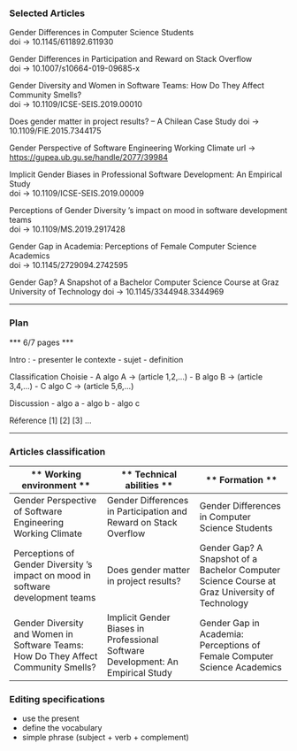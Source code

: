 ### Selected Articles

Gender Differences in Computer Science Students   
doi -> 10.1145/611892.611930

Gender Differences in Participation and Reward on Stack Overflow  
doi -> 	10.1007/s10664-019-09685-x

Gender Diversity and Women in Software Teams: How Do They Affect Community Smells?  
doi -> 10.1109/ICSE-SEIS.2019.00010

Does gender matter in project results? – A Chilean Case Study
doi -> 10.1109/FIE.2015.7344175

Gender Perspective of Software Engineering Working Climate
url -> https://gupea.ub.gu.se/handle/2077/39984

Implicit Gender Biases in Professional Software Development: An Empirical Study  
doi -> 10.1109/ICSE-SEIS.2019.00009

Perceptions of Gender Diversity ’s impact on mood in software development teams  
doi -> 10.1109/MS.2019.2917428

Gender Gap in Academia: Perceptions of Female Computer Science Academics  
doi -> 10.1145/2729094.2742595

Gender Gap? A Snapshot of a Bachelor Computer Science Course at Graz University of Technology
doi -> 10.1145/3344948.3344969

--------------------------
### Plan
*** 6/7 pages ***

Intro :
	- presenter le contexte
	- sujet
	- definition

Classification Choisie
	- A algo A -> (article 1,2,...)
	- B algo B -> (article 3,4,...)
	- C algo C -> (article 5,6,...)

Discussion
	- algo a
	- algo b
	- algo c

Réference
	[1]
	[2]
	[3]
	...

---------------------------

 ### Articles classification  

|** Working environment **   | ** Technical abilities **  | ** Formation **  |
|---|---|---|
|Gender Perspective of Software Engineering Working Climate | Gender Differences in Participation and Reward on Stack Overflow | Gender Differences in Computer Science Students  |
| Perceptions of Gender Diversity ’s impact on mood in software development teams  | Does gender matter in project results?  | Gender Gap? A Snapshot of a Bachelor Computer Science Course at Graz University of Technology  |  
| Gender Diversity and Women in Software Teams: How Do They Affect Community Smells?  |Implicit Gender Biases in Professional Software Development: An Empirical Study   | Gender Gap in Academia: Perceptions of Female Computer Science Academics    |


### Editing specifications

- use the present
- define the vocabulary
- simple phrase (subject + verb + complement) 